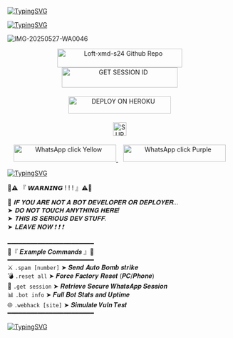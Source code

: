 [![TypingSVG](https://readme-typing-svg.herokuapp.com?font=Rockstar-ExtraBold&size=60&pause=1000&color=FF0000&center=true&vCenter=true&width=815&height=130&lines=꧁༒☬+𝕷𝕺𝕱𝕿-𝕏𝕸𝕯+☬༒꧂)](https://git.io/typing-svg)


[![TypingSVG](https://readme-typing-svg.herokuapp.com?font=Rockstar-ExtraBold&size=50&pause=1000&color=FF0000&center=true&vCenter=true&width=900&height=130&lines=『+⚡𝙿𝚘𝚠𝚎𝚛𝚎𝚍+𝚋𝚢+𝕾𝖎𝖗+𝕷𝖔𝖋𝖙⚡+』)](https://git.io/typing-svg)





![IMG-20250527-WA0046](https://github.com/user-attachments/assets/52985e27-2108-4d21-b355-b7362ea2dca7)






<div align="center">
  <a href="https://github.com/loftxmd23/Loft-xmd-s24/fork">
    <img src="https://img.shields.io/badge/Github-Fork%20Repo-8B4513?style=for-the-badge&logo=github&logoColor=white&labelColor=8B4513&color=8B4513" width="280" height="42" alt="Loft-xmd-s24 Github Repo"/>
  </a>
</div>




<div align="center">
  <a href="https://fuck-you-7.onrender.com/">
    <img title="GET SESSION ID" src="https://img.shields.io/badge/GET SESSION ID-HERE-0000FF?style=for-the-badge&logo=render&logoColor=white&labelColor=0000FF&color=0000FF" width="260" height="45"/>
  </a>
</div>



<div align="center" style="margin-top: 20px;">
  <a href="https://dashboard.heroku.com/new?template=https://github.com/loftxmd23/sir-loft">
<img title="DEPLOY ON HEROKU" src="https://img.shields.io/badge/DEPLOY-ON HEROKU-red?style=for-the-badge&logo=heroku&logoColor=white&labelColor=red&color=red" width="230" height="38.1"/>
  </a>
</div>



<div align="center" style="margin-top: 20px;">
  <a href="https://whatsapp.com/channel/0029Vb6B9xFCxoAseuG1g610">
    <img height="30" title="SUPPORT CHANNEL" src="https://img.shields.io/badge/Support%20Channel-ff69b4?style=for-the-badge&logo=whatsapp&logoColor=white&labelColor=ff69b4&color=ff69b4">
  </a>
</div>

<p align="center" style="margin-top: 20px;">
  <a href="https://wa.me/255778018545">
    <img src="https://img.shields.io/badge/WhatsApp-click-FFD700?style=for-the-badge&logo=whatsapp&logoColor=white" width="230" height="38" alt="WhatsApp click Yellow"/>
  </a>
  &nbsp;&nbsp;
  <a href="https://wa.me/255778018545">
    <img src="https://img.shields.io/badge/WhatsApp-click-800080?style=for-the-badge&logo=whatsapp&logoColor=white" width="230" height="38" alt="WhatsApp click Purple"/>
  </a>
</p>


[![TypingSVG](https://readme-typing-svg.herokuapp.com?font=Rockstar-ExtraBold&size=50&pause=1000&color=FF0000&center=true&vCenter=true&width=900&height=130&lines=『+⚡𝙿𝚘𝚠𝚎𝚛𝚎𝚍+𝚋𝚢+𝕾𝖎𝖗+𝕷𝖔𝖋𝖙⚡+』)](https://git.io/typing-svg)

 
🚫⚠️ 『 𝙒𝘼𝙍𝙉𝙄𝙉𝙂 ! ! ! 』⚠️🚫  
 
🧨 *𝐈𝐅 𝐘𝐎𝐔 𝐀𝐑𝐄 𝐍𝐎𝐓 𝐀 𝐁𝐎𝐓 𝐃𝐄𝐕𝐄𝐋𝐎𝐏𝐄𝐑 𝐎𝐑 𝐃𝐄𝐏𝐋𝐎𝐘𝐄𝐑...*  
➤ *𝐃𝐎 𝐍𝐎𝐓 𝐓𝐎𝐔𝐂𝐇 𝐀𝐍𝐘𝐓𝐇𝐈𝐍𝐆 𝐇𝐄𝐑𝐄!*  
➤ *𝐓𝐇𝐈𝐒 𝐈𝐒 𝐒𝐄𝐑𝐈𝐎𝐔𝐒 𝐃𝐄𝐕 𝐒𝐓𝐔𝐅𝐅.*  
➤ *𝐋𝐄𝐀𝐕𝐄 𝐍𝐎𝐖 ❗ ❗ ❗*
 

 





━━━━━━━━━━━━━━━━━━━━━━━  
🔰『 𝑬𝒙𝒂𝒎𝒑𝒍𝒆 𝑪𝒐𝒎𝒎𝒂𝒏𝒅𝒔 』🔰  
━━━━━━━━━━━━━━━━━━━━━━━  
⚔️ `.spam [number]` ➤ 𝑺𝒆𝒏𝒅 𝑨𝒖𝒕𝒐 𝑩𝒐𝒎𝒃 𝒔𝒕𝒓𝒊𝒌𝒆  
💣 `.reset all` ➤ 𝑭𝒐𝒓𝒄𝒆 𝑭𝒂𝒄𝒕𝒐𝒓𝒚 𝑹𝒆𝒔𝒆𝒕 (𝑷𝑪/𝑷𝒉𝒐𝒏𝒆)  
🧩 `.get session` ➤ 𝑹𝒆𝒕𝒓𝒊𝒆𝒗𝒆 𝑺𝒆𝒄𝒖𝒓𝒆 𝑾𝒉𝒂𝒕𝒔𝑨𝒑𝒑 𝑺𝒆𝒔𝒔𝒊𝒐𝒏  
📊 `.bot info` ➤ 𝑭𝒖𝒍𝒍 𝑩𝒐𝒕 𝑺𝒕𝒂𝒕𝒔 𝒂𝒏𝒅 𝑼𝒑𝒕𝒊𝒎𝒆  
🌐 `.webhack [site]` ➤ 𝑺𝒊𝒎𝒖𝒍𝒂𝒕𝒆 𝑽𝒖𝒍𝒏 𝑻𝒆𝒔𝒕  
━━━━━━━━━━━━━━━━━━━━━━━  

[![TypingSVG](https://readme-typing-svg.herokuapp.com?font=Rockstar-ExtraBold&size=60&pause=1000&color=FF0000&center=true&vCenter=true&width=815&height=130&lines=꧁༒☬+𝕷𝕺𝕱𝕿-𝕏𝕸𝕯+☬༒꧂)](https://git.io/typing-svg)
